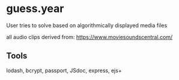 # guess.year
User tries to solve based on algorithmically displayed media files

all audio clips derived from: https://www.moviesoundscentral.com/

## Tools
lodash, bcrypt, passport, JSdoc, express, ejs+